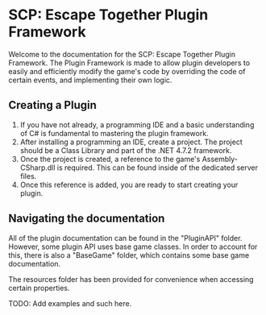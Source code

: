 # SCP: Escape Together Plugin Framework
Welcome to the documentation for the SCP: Escape Together Plugin Framework. The Plugin Framework is made to allow plugin developers to easily and efficiently modify the game's code by overriding the code of certain events, and implementing their own logic.

## Creating a Plugin
1. If you have not already, a programming IDE and a basic understanding of C# is fundamental to mastering the plugin framework.
1. After installing a programming an IDE, create a project. The project should be a Class Library and part of the .NET 4.7.2 framework. 
1. Once the project is created, a reference to the game's Assembly-CSharp.dll is required. This can be found inside of the dedicated server files.
1. Once this reference is added, you are ready to start creating your plugin.

## Navigating the documentation
All of the plugin documentation can be found in the "PluginAPI" folder. However, some plugin API uses base game classes. In order to account for this, there is also a "BaseGame" folder, which contains some base game documentation.

The resources folder has been provided for convenience when accessing certain properties.

TODO: Add examples and such here.
